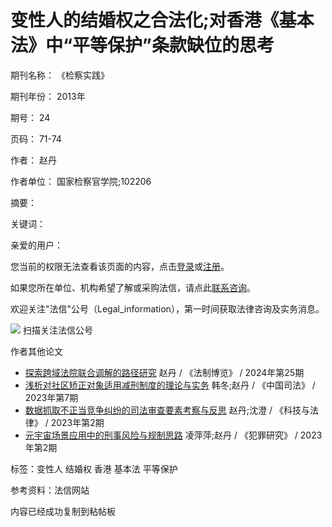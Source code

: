 # 变性人的结婚权之合法化;对香港《基本法》中“平等保护”条款缺位的思考

期刊名称： 《检察实践》

期刊年份： 2013年

期号： 24

页码： 71-74

作者： 赵丹

作者单位： 国家检察官学院;102206

摘要：

关键词：

亲爱的用户：

您当前的权限无法查看该页面的内容，点击[登录](/login.aspx?url=%2Flib%2FFlwx%2FFlqkContent.aspx%3Fgid%3DF387090%26libid%3D040102)或[注册](/Regist/Regist.aspx)。

如果您所在单位、机构希望了解或采购法信，请点此[联系咨询](/user/advisor.aspx)。

欢迎关注"法信"公号（Legal_information），第一时间获取法律咨询及实务消息。

![](/staticelem/img/qrcode_for_gzh.jpg) 扫描关注法信公号

作者其他论文

- [探索跨域法院联合调解的路径研究](FlqkContent.aspx?gid=F814685 "探索跨域法院联合调解的路径研究") 赵丹 / 《法制博览》 / 2024年第25期
- [浅析对社区矫正对象适用减刑制度的理论与实务](FlqkContent.aspx?gid=F803204 "浅析对社区矫正对象适用减刑制度的理论与实务") 韩冬;赵丹 / 《中国司法》 / 2023年第7期
- [数据抓取不正当竞争纠纷的司法审查要素考察与反思](FlqkContent.aspx?gid=F798802 "数据抓取不正当竞争纠纷的司法审查要素考察与反思") 赵丹;沈澄 / 《科技与法律》 / 2023年第2期
- [元宇宙场景应用中的刑事风险与规制思路](FlqkContent.aspx?gid=F800117 "元宇宙场景应用中的刑事风险与规制思路") 凌萍萍;赵丹 / 《犯罪研究》 / 2023年第2期

标签：变性人 结婚权 香港 基本法 平等保护

参考资料：法信网站

内容已经成功复制到粘帖板